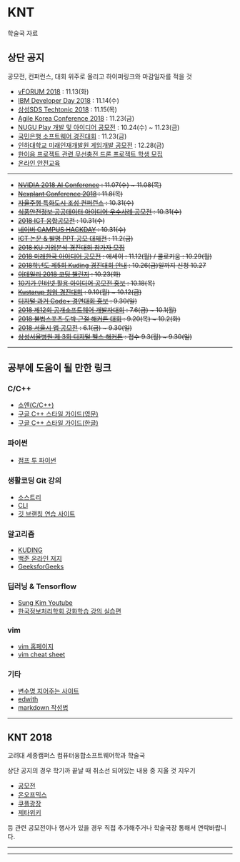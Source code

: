 # KNT
학술국 자료

## 상단 공지
공모전, 컨퍼런스, 대회 위주로 올리고 하이퍼링크와 마감일자를 적을 것

- [vFORUM 2018](http://www.vmwarekorea.co.kr/vFORUM2018/) : 11.13(화)
- [IBM Developer Day 2018](https://developer.ibm.com/kr/devday2018/) : 11.14(수)
- [삼성SDS Techtonic 2018](https://www.samsungsds.com/global/ko/about/event/techtonic2018.html) : 11.15(목)
- [Agile Korea Conference 2018](https://www.facebook.com/events/475462472857275/) : 11.23(금)
- [NUGU Play 개발 및 아이디어 공모전](https://developers.nugu.co.kr/#/) : 10.24(수) ~ 11.23(금)
- [국민은행 소프트웨어 경진대회](http://www.kbsccoding.com/) : 11.23(금)
- [인하대학교 미래인재개발원 게임개발 공모전](https://blog.naver.com/inhahrdgame/221375468205) : 12.28(금)
- [한이음 프로젝트 관련 무선충전 드론 프로젝트 학생 모집](http://sejongjwizard.korea.ac.kr/user/boardList.action?command=view2&boardId=56994&boardSeq=3496592)
- [온라인 안전교육](http://sejongjwizard.korea.ac.kr/user/boardList.action?command=view2&boardId=56994&boardSeq=3496299)
***
- ~~[NVIDIA 2018 AI Conference](https://www.nvidia.com/ko-kr/ai-conference/agenda/) : 11.07(수) ~ 11.08(목)~~
- ~~[Nexplant Conference 2018](https://www.samsungsds.com/global/ko/about/event/nexplant-conference-2018.html) : 11.8(목)~~
- ~~[자율주행 특화도시 조성 컨퍼런스](http://sejongjwizard.korea.ac.kr/user/boardList.action?command=view&page=1&boardId=56994&boardSeq=3496973) : 10.31(수)~~
- ~~[식품안전정보 공공데이터 아이디어·우수사례 공모전](https://www.thinkcontest.com/m/Contest/ContestDetail.html?id=8289) : 10.31(수)~~
- ~~[2018 ICT 융합공모전](https://www.thinkcontest.com/m/Contest/ContestDetail.html?id=8203) : 10.31(수)~~
- ~~[네이버 CAMPUS HACKDAY](https://recruit.navercorp.com/naver/job/detail/developer?annoId=20000984&classId=&jobId=&entTypeCd=004&searchTxt=) : 10.31(수)~~
- ~~[ICT 논문 & 발명 PPT 공모 대제전](http://contest.etnews.com/10th/) : 11.2(금)~~
- ~~[2018 KU 기업분석 경진대회 참가자 모집](https://kuple.kr/free/1881180)~~
- ~~[2018 미래한국 아이디어 공모전](http://sejongjwizard.korea.ac.kr/user/boardList.action?command=view&page=1&boardId=56994&boardSeq=3496953) : 에세이 : 11.12(월) / 콜로키움 : 10.29(월)~~
- ~~[2018학년도 제5회 Kuding 경진대회 안내](https://goo.gl/forms/cKs07cHEkipDGlwa2) : 10.26(금)일까지 신청 10.27~~
- ~~[이데일리 2018 코딩 챌린지](https://coding.edaily.co.kr/) : 10.23(화)~~
- ~~[10기가 인터넷 활용 아이디어 공모전 홍보](http://sejongjwizard.korea.ac.kr/user/boardList.action?command=view2&boardId=56994&boardSeq=3496567) : 10.18(목)~~
- ~~[Kustarup 창업 경진대회](startup.korea.ac.kr) : 9.10(월) ~ 10.12(금)~~
- ~~[디지털 과거 Code+ 경연대회 홍보](http://sejongjwizard.korea.ac.kr/user/boardList.action?command=view2&boardId=56994&boardSeq=3496575) : 9.30(일)~~
- ~~[2018 제12회 공개소프트웨어 개발자대회](https://project.oss.kr/index.do) : 7.6(금) ~ 10.1(월)~~
- ~~[2018 불법스포츠 도박 근절 해커톤 대회](http://www.sportshackathon.kr/) : 9.20(목) ~ 10.2(화)~~
- ~~[2018 서울시 앱 공모전](https://mplatform.seoul.go.kr/w/index.do) : 6.1(금) ~ 9.30(일)~~
- ~~[삼성서울병원 제 3회 디지털 헬스 해커톤](https://digitalhealthhack.org/) : 접수 9.3(월) ~ 9.30(일)~~
***

## 공부에 도움이 될 만한 링크
### C/C++
- [소엔(C/C++)](http://soen.kr)
- [구글 C++ 스타일 가이드(영문)](https://google.github.io/styleguide/cppguide.html)
- [구글 C++ 스타일 가이드(한글)](http://jongwook.kim/google-styleguide/trunk/cppguide.xml)

### 파이썬
- [점프 투 파이썬](https://wikidocs.net/book/1)

### 생활코딩 Git 강의
- [소스트리](https://www.youtube.com/playlist?list=PLuHgQVnccGMCejd1l8C8oyZSYQDtkMRAg)
- [CLI](https://www.youtube.com/playlist?list=PLuHgQVnccGMATJK16UJ9Fjay0ozrSZKiI)
- [깃 브랜칭 연습 사이트](https://learngitbranching.js.org/)

### 알고리즘
- [KUDING](https://kuding.korea.ac.kr/)
- [백준 온라인 저지](https://www.acmicpc.net/)
- [GeeksforGeeks](https://www.geeksforgeeks.org/)

### 딥러닝 & Tensorflow
- [Sung Kim Youtube](https://www.youtube.com/playlist?list=PLlMkM4tgfjnLSOjrEJN31gZATbcj_MpUm)
- [한국정보처리학회 강화학습 강의 실습편](https://github.com/wonseokjung/KIPS_Reinforcement)
### vim
- [vim 홈페이지](https://www.vim.org/)
- [vim cheat sheet](https://vim.rtorr.com/lang/ko/)

### 기타
- [변수명 지어주는 사이트](https://www.curioustore.com/#!/)
- [edwith](https://www.edwith.org/)
- [markdown 작성법](https://gist.github.com/ihoneymon/652be052a0727ad59601)
***
## KNT 2018
고려대 세종캠퍼스 컴퓨터융합소프트웨어학과 학술국

상단 공지의 경우 학기까 끝날 때 취소선 되어있는 내용 중 지울 것 지우기

- [공모전](http://www.detizen.com/contest/?Category=19)
- [온오프믹스](https://www.onoffmix.com/)
- [쿠플광장](https://kuple.kr/free)
- [제타위키](https://zetawiki.com/wiki/2018_국내_IT_컨퍼런스_일정)

등 관련 공모전이나 행사가 있을 경우 직접 추가해주거나 학술국장 통해서 연락바랍니다.
***

***
